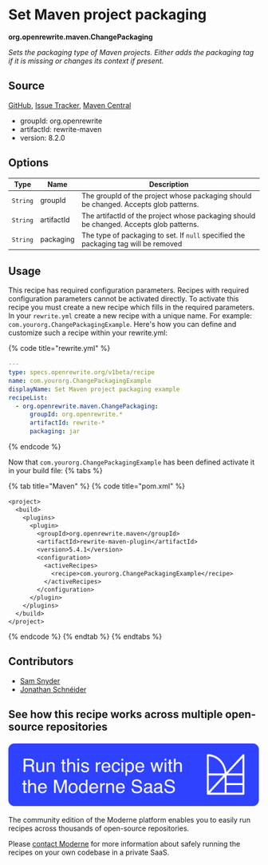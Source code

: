 # Set Maven project packaging

**org.openrewrite.maven.ChangePackaging**

_Sets the packaging type of Maven projects. Either adds the packaging tag if it is missing or changes its context if present._

## Source

[GitHub](https://github.com/openrewrite/rewrite/blob/main/rewrite-maven/src/main/java/org/openrewrite/maven/ChangePackaging.java), [Issue Tracker](https://github.com/openrewrite/rewrite/issues), [Maven Central](https://central.sonatype.com/artifact/org.openrewrite/rewrite-maven/8.2.0/jar)

* groupId: org.openrewrite
* artifactId: rewrite-maven
* version: 8.2.0

## Options

| Type | Name | Description |
| -- | -- | -- |
| `String` | groupId | The groupId of the project whose packaging should be changed. Accepts glob patterns. |
| `String` | artifactId | The artifactId of the project whose packaging should be changed. Accepts glob patterns. |
| `String` | packaging | The type of packaging to set. If `null` specified the packaging tag will be removed |


## Usage

This recipe has required configuration parameters. Recipes with required configuration parameters cannot be activated directly. To activate this recipe you must create a new recipe which fills in the required parameters. In your `rewrite.yml` create a new recipe with a unique name. For example: `com.yourorg.ChangePackagingExample`.
Here's how you can define and customize such a recipe within your rewrite.yml:

{% code title="rewrite.yml" %}
```yaml
---
type: specs.openrewrite.org/v1beta/recipe
name: com.yourorg.ChangePackagingExample
displayName: Set Maven project packaging example
recipeList:
  - org.openrewrite.maven.ChangePackaging:
      groupId: org.openrewrite.*
      artifactId: rewrite-*
      packaging: jar
```
{% endcode %}

Now that `com.yourorg.ChangePackagingExample` has been defined activate it in your build file:
{% tabs %}

{% tab title="Maven" %}
{% code title="pom.xml" %}
```markup
<project>
  <build>
    <plugins>
      <plugin>
        <groupId>org.openrewrite.maven</groupId>
        <artifactId>rewrite-maven-plugin</artifactId>
        <version>5.4.1</version>
        <configuration>
          <activeRecipes>
            <recipe>com.yourorg.ChangePackagingExample</recipe>
          </activeRecipes>
        </configuration>
      </plugin>
    </plugins>
  </build>
</project>
```
{% endcode %}
{% endtab %}
{% endtabs %}

## Contributors
* [Sam Snyder](mailto:sam@moderne.io)
* [Jonathan Schnéider](mailto:jkschneider@gmail.com)


## See how this recipe works across multiple open-source repositories

[![Moderne Link Image](/.gitbook/assets/ModerneRecipeButton.png)](https://app.moderne.io/recipes/org.openrewrite.maven.ChangePackaging)

The community edition of the Moderne platform enables you to easily run recipes across thousands of open-source repositories.

Please [contact Moderne](https://moderne.io/product) for more information about safely running the recipes on your own codebase in a private SaaS.
